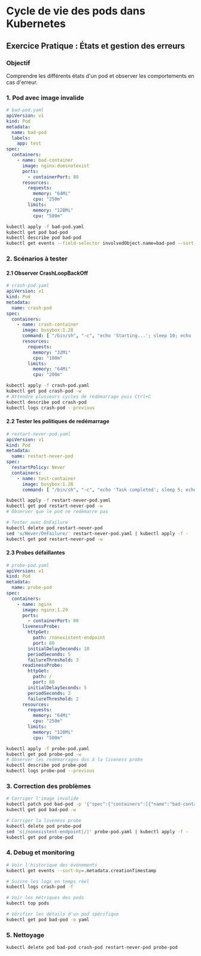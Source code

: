 # Cycle de vie des pods dans Kubernetes

## Exercice Pratique : États et gestion des erreurs

### Objectif

Comprendre les différents états d'un pod et observer les comportements en cas d'erreur.

### 1. Pod avec image invalide

```yaml
# bad-pod.yaml
apiVersion: v1
kind: Pod
metadata:
  name: bad-pod
  labels:
    app: test
spec:
  containers:
    - name: bad-container
      image: nginx:doesnotexist
      ports:
        - containerPort: 80
      resources:
        requests:
          memory: "64Mi"
          cpu: "250m"
        limits:
          memory: "128Mi"
          cpu: "500m"
```

```bash
kubectl apply -f bad-pod.yaml
kubectl get pod bad-pod
kubectl describe pod bad-pod
kubectl get events --field-selector involvedObject.name=bad-pod --sort-by=.metadata.creationTimestamp
```

### 2. Scénarios à tester

#### 2.1 Observer CrashLoopBackOff

```yaml
# crash-pod.yaml
apiVersion: v1
kind: Pod
metadata:
  name: crash-pod
spec:
  containers:
    - name: crash-container
      image: busybox:1.28
      command: [ "/bin/sh", "-c", "echo 'Starting...'; sleep 10; echo 'Crashing now!'; exit 1" ]
      resources:
        requests:
          memory: "32Mi"
          cpu: "100m"
        limits:
          memory: "64Mi"
          cpu: "200m"
```

```bash
kubectl apply -f crash-pod.yaml
kubectl get pod crash-pod -w
# Attendre plusieurs cycles de redémarrage puis Ctrl+C
kubectl describe pod crash-pod
kubectl logs crash-pod --previous
```

#### 2.2 Tester les politiques de redémarrage

```yaml
# restart-never-pod.yaml
apiVersion: v1
kind: Pod
metadata:
  name: restart-never-pod
spec:
  restartPolicy: Never
  containers:
    - name: test-container
      image: busybox:1.28
      command: [ "/bin/sh", "-c", "echo 'Task completed'; sleep 5; echo 'Exiting with error'; exit 1" ]
```

```bash
kubectl apply -f restart-never-pod.yaml
kubectl get pod restart-never-pod -w
# Observer que le pod ne redémarre pas

# Tester avec OnFailure
kubectl delete pod restart-never-pod
sed 's/Never/OnFailure/' restart-never-pod.yaml | kubectl apply -f -
kubectl get pod restart-never-pod -w
```

#### 2.3 Probes défaillantes

```yaml
# probe-pod.yaml
apiVersion: v1
kind: Pod
metadata:
  name: probe-pod
spec:
  containers:
    - name: nginx
      image: nginx:1.29
      ports:
        - containerPort: 80
      livenessProbe:
        httpGet:
          path: /nonexistent-endpoint
          port: 80
        initialDelaySeconds: 10
        periodSeconds: 5
        failureThreshold: 3
      readinessProbe:
        httpGet:
          path: /
          port: 80
        initialDelaySeconds: 5
        periodSeconds: 3
        failureThreshold: 2
      resources:
        requests:
          memory: "64Mi"
          cpu: "250m"
        limits:
          memory: "128Mi"
          cpu: "500m"
```

```bash
kubectl apply -f probe-pod.yaml
kubectl get pod probe-pod -w
# Observer les redémarrages dus à la liveness probe
kubectl describe pod probe-pod
kubectl logs probe-pod --previous
```

### 3. Correction des problèmes

```bash
# Corriger l'image invalide
kubectl patch pod bad-pod -p '{"spec":{"containers":[{"name":"bad-container","image":"nginx:1.29"}]}}'
kubectl get pod bad-pod -w

# Corriger la liveness probe
kubectl delete pod probe-pod
sed 's|/nonexistent-endpoint|/|' probe-pod.yaml | kubectl apply -f -
kubectl get pod probe-pod
```

### 4. Debug et monitoring

```bash
# Voir l'historique des événements
kubectl get events --sort-by=.metadata.creationTimestamp

# Suivre les logs en temps réel
kubectl logs crash-pod -f

# Voir les métriques des pods
kubectl top pods

# Vérifier les détails d'un pod spécifique
kubectl get pod bad-pod -o yaml
```

### 5. Nettoyage

```bash
kubectl delete pod bad-pod crash-pod restart-never-pod probe-pod
```